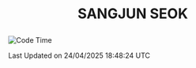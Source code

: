 <h1>
 <p align="center">
   SANGJUN SEOK
 </p>
</h1>

<!--START_SECTION:waka-->
![Code Time](http://img.shields.io/badge/Code%20Time-4%2C274%20hrs%2023%20mins-blue)


 Last Updated on 24/04/2025 18:48:24 UTC
<!--END_SECTION:waka-->
